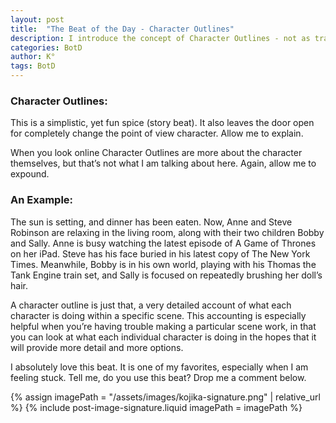 ```yaml
---
layout: post
title:  "The Beat of the Day - Character Outlines"
description: I introduce the concept of Character Outlines - not as traditional character descriptions, but as detailed snapshots of what each character is doing in a specific scene. Using an example of a family's evening activities, I demonstrate how this storytelling technique can help writers overcome creative blocks by providing a clear picture of each character's simultaneous actions, opening up new narrative possibilities.
categories: BotD
author: K°
tags: BotD
---
```


### Character Outlines:
This is a simplistic, yet fun spice (story beat). It also leaves the door open for completely change the point of view character. Allow me to explain.

When you look online Character Outlines are more about the character themselves, but that’s not what I am talking about here. Again, allow me to expound.

### An Example:
The sun is setting, and dinner has been eaten. Now, Anne and Steve Robinson are relaxing in the living room, along with their two children Bobby and Sally. Anne is busy watching the latest episode of A Game of Thrones on her iPad. Steve has his face buried in his latest copy of  The New York Times. Meanwhile, Bobby is in his own world, playing with his Thomas the Tank Engine train set, and Sally is focused on repeatedly brushing her doll’s hair.

A character outline is just that, a very detailed account of what each character is doing within a specific scene. This accounting is especially helpful when you’re having trouble making a particular scene work, in that you can look at what each individual character is doing in the hopes that it will provide more detail and more options.

I absolutely love this beat. It is one of my favorites, especially when I am feeling stuck. Tell me, do you use this beat? Drop me a comment below.

<!-- signature -->
{% assign imagePath = "/assets/images/kojika-signature.png" | relative_url %}
{% include post-image-signature.liquid imagePath = imagePath %}